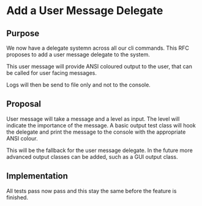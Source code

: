 # Add a User Message Delegate

## Purpose

We now have a delegate systemn across all our cli commands. This RFC proposes to add a user message delegate to the system.

This user message will provide ANSI coloured output to the user, that can be called for user facing messages.

Logs will then be send to file only and not to the console.

## Proposal

User message will take a message and a level as input. The level will indicate the importance of the message. A basic output test class will hook the delegate and print the message to the console with the appropriate ANSI colour.

This will be the fallback for the user message delegate. In the future more advanced output classes can be added, such as a GUI output class.

## Implementation

All tests pass now pass and this stay the same before the feature is finished.

